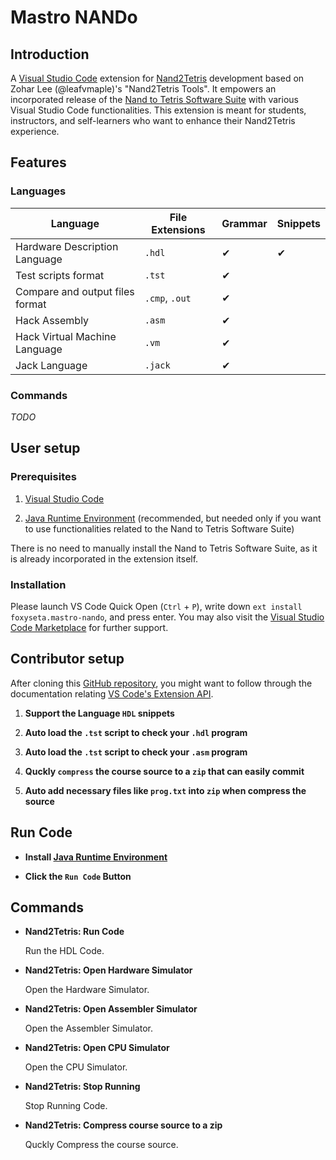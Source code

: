 # Mastro NANDo

## Introduction

A [Visual Studio Code](https://code.visualstudio.com/) extension for [Nand2Tetris](https://www.nand2tetris.org/) development based on Zohar Lee (@leafvmaple)'s "Nand2Tetris Tools".
It empowers an incorporated release of the [Nand to Tetris Software Suite](https://www.nand2tetris.org/software) with various Visual Studio Code functionalities. This extension is meant for students, instructors, and self-learners who want to enhance their Nand2Tetris experience.

## Features

### Languages

Language | File Extensions | Grammar | Snippets
-------- | --------------- | ------- | --------
Hardware Description Language | `.hdl` | ✔︎ | ✔︎
Test scripts format | `.tst` | ✔︎ | 
Compare and output files format | `.cmp`, `.out` | ✔︎ | 
Hack Assembly | `.asm` | ✔︎ | 
Hack Virtual Machine Language | `.vm` | ✔︎ | 
Jack Language | `.jack` | ✔︎ | 

### Commands

_TODO_

## User setup

### Prerequisites

1. [Visual Studio Code](https://code.visualstudio.com/Download)

1. [Java Runtime Environment](https://www.java.com/en/download/) (recommended, but needed only if you want to use functionalities related to the Nand to Tetris Software Suite)

There is no need to manually install the Nand to Tetris Software Suite, as it is already incorporated in the extension itself.

### Installation

Please launch VS Code Quick Open (`Ctrl` + `P`), write down `ext install foxyseta.mastro-nando`, and press enter.
You may also visit the [Visual Studio Code Marketplace](https://marketplace.visualstudio.com/items/foxyseta/mastro-nando) for further support.

## Contributor setup

After cloning this [GitHub repository](https://github.com/foxyseta/mastro-nando), you might want to follow through the documentation relating [VS Code's Extension API](https://code.visualstudio.com/api).

1. **Support the Language `HDL` snippets**

2. **Auto load the `.tst` script to check your `.hdl` program**

3. **Auto load the `.tst` script to check your `.asm` program**

4. **Quckly `compress` the course source to a `zip` that can easily commit**

5. **Auto add necessary files like `prog.txt` into `zip` when compress the source**

## Run Code

* **Install [Java Runtime Environment](https://www.java.com/en/download/manual.jsp)**

* **Click the `Run Code` Button**

## Commands

* **Nand2Tetris: Run Code**

    Run the HDL Code.

* **Nand2Tetris: Open Hardware Simulator**

    Open the Hardware Simulator.

* **Nand2Tetris: Open Assembler Simulator**

    Open the Assembler Simulator.

* **Nand2Tetris: Open CPU Simulator**

    Open the CPU Simulator.

* **Nand2Tetris: Stop Running**

    Stop Running Code.

* **Nand2Tetris: Compress course source to a zip**

    Quckly Compress the course source.
